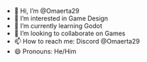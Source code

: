 - 👋 Hi, I’m @Omaerta29
- 👀 I’m interested in  Game Design
- 🌱 I’m currently learning Godot
- 💞️ I’m looking to collaborate on Games
- 📫 How to reach me: Discord @Omaerta29
- 😄 Pronouns: He/Him
